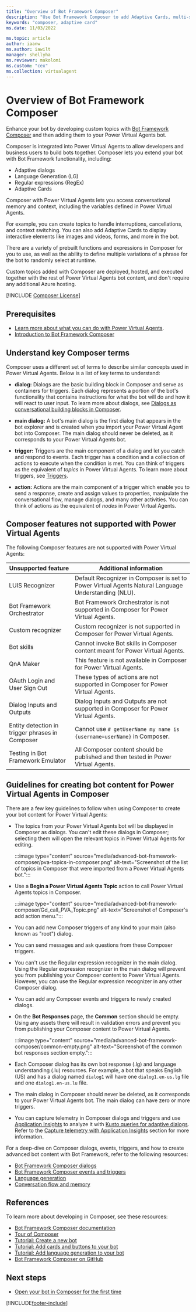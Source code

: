 ```yaml
---
title: "Overview of Bot Framework Composer"
description: "Use Bot Framework Composer to add Adaptive Cards, multi-select options, and more to your Power Virtual Agents chatbot."
keywords: "composer, adaptive card"
ms.date: 11/03/2022

ms.topic: article
author: iaanw
ms.author: iawilt
manager: shellyha
ms.reviewer: makolomi
ms.custom: "cex"
ms.collection: virtualagent
---
```


# Overview of Bot Framework Composer

Enhance your bot by developing custom topics with [Bot Framework Composer](/composer/) and then adding them to your Power Virtual Agents bot.

Composer is integrated into Power Virtual Agents to allow developers and business users to build bots together. Composer lets you extend your bot with Bot Framework functionality, including:

- Adaptive dialogs
- Language Generation (LG)
- Regular expressions (RegEx)
- Adaptive Cards

Composer with Power Virtual Agents lets you access conversational memory and context, including the variables defined in Power Virtual Agents.

For example, you can create topics to handle interruptions, cancellations, and context switching. You can also add Adaptive Cards to display interactive elements like images and videos, forms, and more in the bot.

There are a variety of prebuilt functions and expressions in Composer for you to use, as well as the ability to define multiple variations of a phrase for the bot to randomly select at runtime.

Custom topics added with Composer are deployed, hosted, and executed together with the rest of Power Virtual Agents bot content, and don't require any additional Azure hosting.

[!INCLUDE [Composer License](includes/composer-license.md)]

## Prerequisites

- [Learn more about what you can do with Power Virtual Agents](fundamentals-what-is-power-virtual-agents.md).
- [Introduction to Bot Framework Composer](/composer/introduction)

## Understand key Composer terms

Composer uses a different set of terms to describe similar concepts used in Power Virtual Agents. Below is a list of key terms to understand:

- **dialog:** Dialogs are the basic building block in Composer and serve as containers for triggers. Each dialog represents a portion of the bot's functionality that contains instructions for what the bot will do and how it will react to user input. To learn more about dialogs, see [Dialogs as conversational building blocks in Composer](/composer/concept-dialog).

- **main dialog:** A bot's main dialog is the first dialog that appears in the bot explorer and is created when you import your Power Virtual Agent bot into Composer. The main dialog should never be deleted, as it corresponds to your Power Virtual Agents bot.

- **trigger:** Triggers are the main component of a dialog and let you catch and respond to events. Each trigger has a condition and a collection of actions to execute when the condition is met. You can think of triggers as the equivalent of _topics_ in Power Virtual Agents. To learn more about triggers, see [Triggers](/composer/concept-events-and-triggers).

- **action:** Actions are the main component of a trigger which enable you to send a response, create and assign values to properties, manipulate the conversational flow, manage dialogs, and many other activities. You can think of actions as the equivalent of _nodes_ in Power Virtual Agents.

## Composer features not supported with Power Virtual Agents

The following Composer features are not supported with Power Virtual Agents:

<!-- best viewed/edited without wordwrap -->
| Unsupported feature                             | Additional information                                                                              |
| ----------------------------------------------- | --------------------------------------------------------------------------------------------------- |
| LUIS Recognizer                                 | Default Recognizer in Composer is set to Power Virtual Agents Natural Language Understanding (NLU). |
| Bot Framework Orchestrator                      | Bot Framework Orchestrator is not supported in Composer for Power Virtual Agents.                   |
| Custom recognizer                               | Custom recognizer is not supported in Composer for Power Virtual Agents.                            |
| Bot skills                                      | Cannot invoke Bot skills in Composer content meant for Power Virtual Agents.                        |
| QnA Maker                                       | This feature is not available in Composer for Power Virtual Agents.                                 |
| OAuth Login and User Sign Out                   | These types of actions are not supported in Composer for Power Virtual Agents.                      |
| Dialog Inputs and Outputs                       | Dialog Inputs and Outputs are not supported in Composer for Power Virtual Agents.                   |
| Entity detection in trigger phrases in Composer | Cannot use `# getUserName my name is {username=userName}` in Composer.                              |
| Testing in Bot Framework Emulator               | All Composer content should be published and then tested in Power Virtual Agents.                   |

## Guidelines for creating bot content for Power Virtual Agents in Composer

There are a few key guidelines to follow when using Composer to create your bot content for Power Virtual Agents:

- The topics from your Power Virtual Agents bot will be displayed in Composer as dialogs. You can't edit these dialogs in Composer; selecting them will open the relevant topics in Power Virtual Agents for editing.

    :::image type="content" source="media/advanced-bot-framework-composer/pva-topics-in-composer.png" alt-text="Screenshot of the list of topics in Composer that were imported from a Power Virtual Agents bot.":::

- Use a **Begin a Power Virtual Agents Topic** action to call Power Virtual Agents topics in Composer.

    :::image type="content" source="media/advanced-bot-framework-composer/Gd_call_PVA_Topic.png" alt-text="Screenshot of Composer's add action menu.":::

- You can add new Composer triggers of any kind to your main (also known as "root") dialog.

- You can send messages and ask questions from these Composer triggers.

- You can't use the Regular expression recognizer in the main dialog. Using the Regular expression recognizer in the main dialog will prevent you from publishing your Composer content to Power Virtual Agents. However, you can use the Regular expression recognizer in any other Composer dialog.

- You can add any Composer events and triggers to newly created dialogs.

- On the **Bot Responses** page, the **Common** section should be empty. Using any assets there will result in validation errors and prevent you from publishing your Composer content to Power Virtual Agents.

    :::image type="content" source="media/advanced-bot-framework-composer/common-empty.png" alt-text="Screenshot of the common bot responses section empty.":::

- Each Composer dialog has its own bot response (.lg) and language understanding (.lu) resources. For example, a bot that speaks English (US) and has a dialog named `dialog1` will have one `dialog1.en-us.lg` file and one `dialog1.en-us.lu` file.

- The main dialog in Composer should never be deleted, as it corresponds to your Power Virtual Agents bot. The main dialog can have zero or more triggers.

- You can capture telemetry in Composer dialogs and triggers and use [Application Insights](/azure/azure-monitor/app/app-insights-overview) to analyze it with [Kusto queries for adaptive dialogs](/azure/bot-service/bot-builder-telemetry-analytics-queries?view=azure-bot-service-4.0&preserve-view=true#adaptive-dialogs-started-and-completed). Refer to the [Capture telemetry with Application Insights](advanced-bot-framework-composer-capture-telemetry.md) section for more information.

For a deep-dive on Composer dialogs, events, triggers, and how to create advanced bot content with Bot Framework, refer to the following resources:

- [Bot Framework Composer dialogs](/composer/concept-dialog)
- [Bot Framework Composer events and triggers](/composer/how-to-define-triggers)
- [Language generation](/composer/concept-language-generation)
- [Conversation flow and memory](/composer/concept-memory)

## References

To learn more about developing in Composer, see these resources:

- [Bot Framework Composer documentation](/composer/)
- [Tour of Composer](/composer/introduction)
- [Tutorial: Create a new bot](/composer/tutorial/tutorial-create-bot)
- [Tutorial: Add cards and buttons to your bot](/composer/tutorial/tutorial-cards)
- [Tutorial: Add language generation to your bot](/composer/tutorial/tutorial-language-generation)
- [Bot Framework Composer on GitHub](https://github.com/Microsoft/BotFramework-Composer)

## Next steps

- [Open your bot in Composer for the first time](advanced-bot-framework-composer-fundamentals.md)

[!INCLUDE[footer-include](includes/footer-banner.md)]
